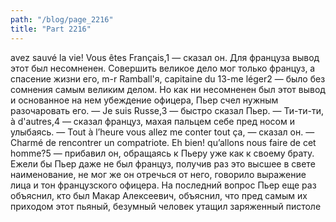 ```yaml
---
path: "/blog/page_2216"
title: "Part 2216"
---
```


avez sauvé la vie! Vous êtes Français,1 — сказал он. Для француза вывод этот был несомненен. Совершить великое дело мог только француз, а спасение жизни его, m-r Ramball'я, capitaine du 13-me léger2 — было без сомнения самым великим делом.
Но как ни несомненен был этот вывод и основанное на нем убеждение офицера, Пьер счел нужным разочаровать его.
— Je suis Russe,3 — быстро сказал Пьер.
— Ти-ти-ти, à d'autres,4 — сказал француз, махая пальцем себе пред носом и улыбаясь. — Tout à l’heure vous allez me conter tout ça, — сказал он. — Charmé de rencontrer un compatriote. Eh bien! qu’allons nous faire de cet homme?5 — прибавил он, обращаясь к Пьеру уже как к своему брату. Ежели бы Пьер даже не был француз, получив раз это высшее в свете наименование, не мог же он отречься от него, говорило выражение лица и тон французского офицера. На последний вопрос Пьер еще раз объяснил, кто был Макар Алексеевич, объяснил, что пред самым их приходом этот пьяный, безумный человек утащил заряженный пистоле
